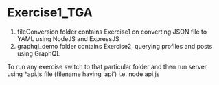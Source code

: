 # Exercise1_TGA

1. fileConversion folder contains Exercise1 on converting JSON file to YAML using NodeJS and ExpressJS
2. graphql_demo folder contains Exercise2, querying profiles and posts using GraphQL

To run any exercise switch to that particular folder and then run server using 
*api.js file (filename having ‘api’)
i.e. node api.js
